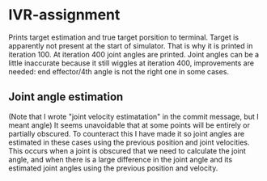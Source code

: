 # IVR-assignment
Prints target estimation and true target porsition to terminal. Target is apparently not present at the start of simulator. That is why it is printed in iteration 100. At iteration 400 joint angles are printed. Joint angles can be a little inaccurate because it still wiggles at iteration 400, improvements are needed: end effector/4th angle is not the right one in some cases.

## Joint angle estimation
(Note that I wrote "joint velocity estimatation" in the commit message, but I meant angle)
It seems unavoidable that at some points will be entirely or partially obscured. To counteract this I have made it so joint angles are estimated in these cases using the previous position and joint velocities. This occurs when a joint is obscured that we need to calculate the joint angle, and when there is a large difference in the joint angle and its estimated joint angles using the previous position and velocity.
